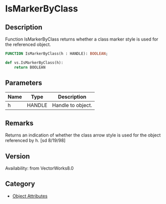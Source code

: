 # IsMarkerByClass

## Description
Function IsMarkerByClass returns whether a class marker style is used for the referenced object.

```pascal
FUNCTION IsMarkerByClass(h : HANDLE): BOOLEAN;
```

```python
def vs.IsMarkerByClass(h):
    return BOOLEAN
```

## Parameters
|Name|Type|Description|
|---|---|---|
|h|HANDLE|Handle to object.|

## Remarks
Returns an indication of whether the class arrow style is used for the object referenced by h.
[sd  8/19/98]

## Version
Availability: from VectorWorks8.0

## Category
* [Object Attributes](../Categories/Object%20Attributes.md)
